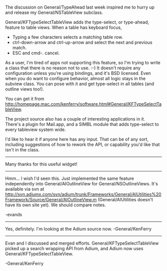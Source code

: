 The discussion on General/TypeAhead last week inspired me to hurry up and release my General/NSTableView subclass.

General/KFTypeSelectTableView adds the type-select, or type-ahead, feature to table views. When a table has keyboard focus,

* Typing a few characters selects a matching table row.
* ctrl-down-arrow and ctrl-up-arrow and select the next and previous match.
* ESC and cmd-. cancel.


As a user, I'm tired of apps not supporting this feature, so I'm trying to write a class that there is no reason not to use. :-)  It doesn't require any configuration unless you're using bindings, and it's BSD licensed.  Even when you do want to configure behavior, almost all logic stays in the subview class.  You can pose with it and get type-select in all tables (and outline views too!).

You can get it from http://homepage.mac.com/kenferry/software.html#General/KFTypeSelectTableView.

The project source also has a couple of interesting applications in it. There's a plugin for Mail.app, and a SIMBL module that adds type-select to every tableview system wide.

I'd like to hear it if anyone here has any input.  That can be of any sort, including suggestions of how to rework the API, or capability you'd like that isn't in the class. 

----

Many thanks for this useful widget!

----

Hmm... I wish I'd seen this.  Just implemented the same feature independently into General/AIOutlineView for General/NSOutlineViews.  It's available via svn at http://svn.adiumx.com/svn/adium/trunk/Frameworks/General/AIUtilities%20Framework/Source/General/AIOutlineView.m (General/AIUtilities doesn't have its own site yet).  We should compare notes.

-evands

----

Yes, definitely.  I'm looking at the Adium source now. -General/KenFerry

----

Evan and I discussed and merged efforts.  General/KFTypeSelectTableView picked up a search wrapping API from Adium, and Adium now uses General/KFTypeSelectTableView.

-General/KenFerry